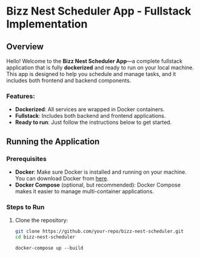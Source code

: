 # Bizz Nest Scheduler App - Fullstack Implementation

## Overview

Hello! Welcome to the **Bizz Nest Scheduler App**—a complete fullstack application that is fully **dockerized** and ready to run on your local machine. This app is designed to help you schedule and manage tasks, and it includes both frontend and backend components.

### Features:
- **Dockerized**: All services are wrapped in Docker containers.
- **Fullstack**: Includes both backend and frontend applications.
- **Ready to run**: Just follow the instructions below to get started.

## Running the Application

### Prerequisites

- **Docker**: Make sure Docker is installed and running on your machine. You can download Docker from [here](https://www.docker.com/products/docker-desktop).
- **Docker Compose** (optional, but recommended): Docker Compose makes it easier to manage multi-container applications.

### Steps to Run

1. Clone the repository:

   ```bash
   git clone https://github.com/your-repo/bizz-nest-scheduler.git
   cd bizz-nest-scheduler
   ```

   ```
   docker-compose up --build
   ```

